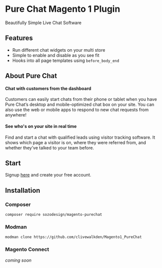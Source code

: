 # Pure Chat Magento 1 Plugin
Beautifully Simple Live Chat Software

## Features
- Run different chat widgets on your multi store
- Simple to enable and disable as you see fit
- Hooks into all page templates using `before_body_end`

## About Pure Chat

#### Chat with customers from the dashboard
Customers can easily start chats from their phone or tablet when you have Pure Chat’s desktop and mobile-optimized chat box on your site. You can also use the web or mobile apps to respond to new chat requests from anywhere!

#### See who's on your site in real time
Find and start a chat with qualified leads using visitor tracking software.
It shows which page a visitor is on, where they were referred from, and whether they’ve talked to your team before.

## Start
Signup [here](https://www.purechat.com?aid=7509056c-84dd-41e2-b2a5-f37dd4b76328&cid=7bf60b8d-1976-4d7f-9301-c77731ac0a3b) and create your free account.

## Installation

### Composer
```
composer require sozodesign/magento-purechat
```

### Modman
```
modman clone https://github.com/clivewalkden/Magento1_PureChat
```

### Magento Connect
*coming soon*